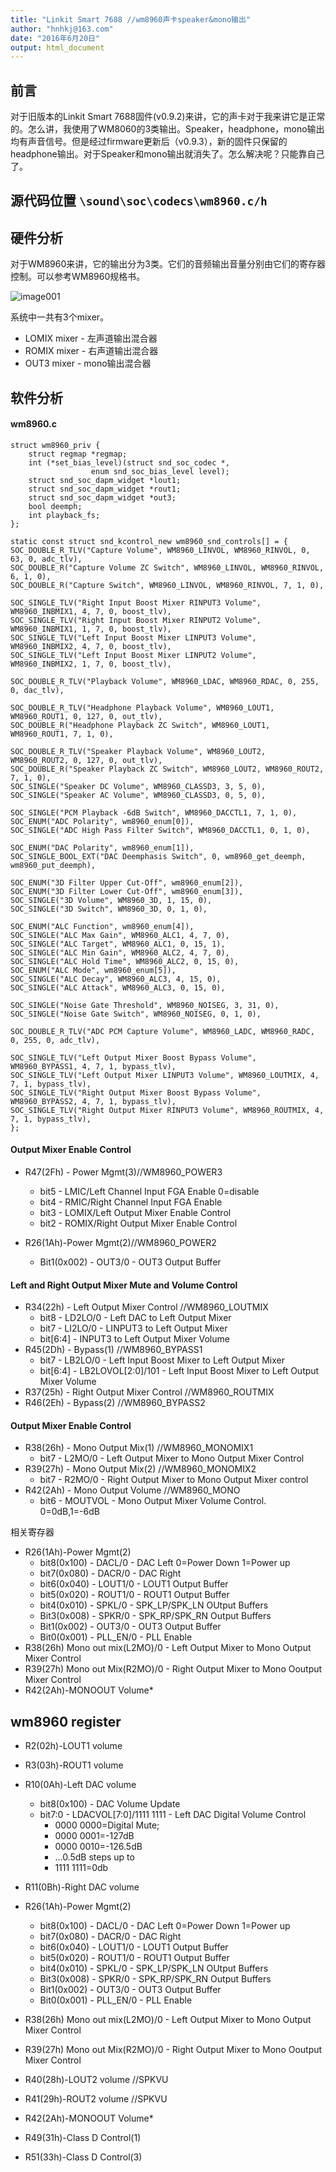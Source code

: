 ```yaml
---
title: "Linkit Smart 7688 //wm8960声卡speaker&mono输出"
author: "hnhkj@163.com"
date: "2016年6月20日"
output: html_document
---
```



## 前言

对于旧版本的Linkit Smart 7688固件(v0.9.2)来讲，它的声卡对于我来讲它是正常的。怎么讲，我使用了WM8060的3类输出。Speaker，headphone，mono输出均有声音信号。但是经过firmware更新后（v0.9.3），新的固件只保留的headphone输出。对于Speaker和mono输出就消失了。怎么解决呢？只能靠自己了。

## 源代码位置 `\sound\soc\codecs\wm8960.c/h`

## 硬件分析

对于WM8960来讲，它的输出分为3类。它们的音频输出音量分别由它们的寄存器控制。可以参考WM8960规格书。

![image001](img/image001.jpg)

系统中一共有3个mixer。
* LOMIX mixer - 左声道输出混合器
* ROMIX mixer - 右声道输出混合器
* OUT3 mixer - mono输出混合器

## 软件分析

#### wm8960.c

```
struct wm8960_priv {
	struct regmap *regmap;
	int (*set_bias_level)(struct snd_soc_codec *,
			      enum snd_soc_bias_level level);
	struct snd_soc_dapm_widget *lout1;
	struct snd_soc_dapm_widget *rout1;
	struct snd_soc_dapm_widget *out3;
	bool deemph;
	int playback_fs;
};
```

```
static const struct snd_kcontrol_new wm8960_snd_controls[] = {
SOC_DOUBLE_R_TLV("Capture Volume", WM8960_LINVOL, WM8960_RINVOL, 0, 63, 0, adc_tlv),
SOC_DOUBLE_R("Capture Volume ZC Switch", WM8960_LINVOL, WM8960_RINVOL, 6, 1, 0),
SOC_DOUBLE_R("Capture Switch", WM8960_LINVOL, WM8960_RINVOL, 7, 1, 0),

SOC_SINGLE_TLV("Right Input Boost Mixer RINPUT3 Volume", WM8960_INBMIX1, 4, 7, 0, boost_tlv),
SOC_SINGLE_TLV("Right Input Boost Mixer RINPUT2 Volume", WM8960_INBMIX1, 1, 7, 0, boost_tlv),
SOC_SINGLE_TLV("Left Input Boost Mixer LINPUT3 Volume", WM8960_INBMIX2, 4, 7, 0, boost_tlv),
SOC_SINGLE_TLV("Left Input Boost Mixer LINPUT2 Volume", WM8960_INBMIX2, 1, 7, 0, boost_tlv),

SOC_DOUBLE_R_TLV("Playback Volume", WM8960_LDAC, WM8960_RDAC, 0, 255, 0, dac_tlv),

SOC_DOUBLE_R_TLV("Headphone Playback Volume", WM8960_LOUT1, WM8960_ROUT1, 0, 127, 0, out_tlv),
SOC_DOUBLE_R("Headphone Playback ZC Switch", WM8960_LOUT1, WM8960_ROUT1, 7, 1, 0),

SOC_DOUBLE_R_TLV("Speaker Playback Volume", WM8960_LOUT2, WM8960_ROUT2, 0, 127, 0, out_tlv),
SOC_DOUBLE_R("Speaker Playback ZC Switch", WM8960_LOUT2, WM8960_ROUT2, 7, 1, 0),
SOC_SINGLE("Speaker DC Volume", WM8960_CLASSD3, 3, 5, 0),
SOC_SINGLE("Speaker AC Volume", WM8960_CLASSD3, 0, 5, 0),

SOC_SINGLE("PCM Playback -6dB Switch", WM8960_DACCTL1, 7, 1, 0),
SOC_ENUM("ADC Polarity", wm8960_enum[0]),
SOC_SINGLE("ADC High Pass Filter Switch", WM8960_DACCTL1, 0, 1, 0),

SOC_ENUM("DAC Polarity", wm8960_enum[1]),
SOC_SINGLE_BOOL_EXT("DAC Deemphasis Switch", 0, wm8960_get_deemph, wm8960_put_deemph),

SOC_ENUM("3D Filter Upper Cut-Off", wm8960_enum[2]),
SOC_ENUM("3D Filter Lower Cut-Off", wm8960_enum[3]),
SOC_SINGLE("3D Volume", WM8960_3D, 1, 15, 0),
SOC_SINGLE("3D Switch", WM8960_3D, 0, 1, 0),

SOC_ENUM("ALC Function", wm8960_enum[4]),
SOC_SINGLE("ALC Max Gain", WM8960_ALC1, 4, 7, 0),
SOC_SINGLE("ALC Target", WM8960_ALC1, 0, 15, 1),
SOC_SINGLE("ALC Min Gain", WM8960_ALC2, 4, 7, 0),
SOC_SINGLE("ALC Hold Time", WM8960_ALC2, 0, 15, 0),
SOC_ENUM("ALC Mode", wm8960_enum[5]),
SOC_SINGLE("ALC Decay", WM8960_ALC3, 4, 15, 0),
SOC_SINGLE("ALC Attack", WM8960_ALC3, 0, 15, 0),

SOC_SINGLE("Noise Gate Threshold", WM8960_NOISEG, 3, 31, 0),
SOC_SINGLE("Noise Gate Switch", WM8960_NOISEG, 0, 1, 0),

SOC_DOUBLE_R_TLV("ADC PCM Capture Volume", WM8960_LADC, WM8960_RADC, 0, 255, 0, adc_tlv),

SOC_SINGLE_TLV("Left Output Mixer Boost Bypass Volume", WM8960_BYPASS1, 4, 7, 1, bypass_tlv),
SOC_SINGLE_TLV("Left Output Mixer LINPUT3 Volume", WM8960_LOUTMIX, 4, 7, 1, bypass_tlv),
SOC_SINGLE_TLV("Right Output Mixer Boost Bypass Volume", WM8960_BYPASS2, 4, 7, 1, bypass_tlv),
SOC_SINGLE_TLV("Right Output Mixer RINPUT3 Volume", WM8960_ROUTMIX, 4, 7, 1, bypass_tlv),
};
```
####

#### Output Mixer Enable Control
* R47(2Fh) - Power Mgmt(3)//WM8960_POWER3
    * bit5 - LMIC/Left Channel Input FGA Enable 0=disable
    * bit4 - RMIC/Right Channel Input FGA Enable
    * bit3 - LOMIX/Left Output Mixer Enable Control
    * bit2 - ROMIX/Right Output Mixer Enable Control

* R26(1Ah)-Power Mgmt(2)//WM8960_POWER2
    * Bit1(0x002) - OUT3/0 - OUT3 Output Buffer


#### Left and Right Output Mixer Mute and Volume Control

* R34(22h) - Left Output Mixer Control //WM8960_LOUTMIX
    * bit8 - LD2LO/0 - Left DAC to Left Output Mixer
    * bit7 - LI2LO/0 - LINPUT3 to Left Output Mixer
    * bit[6:4] - INPUT3 to Left Output Mixer Volume
* R45(2Dh) - Bypass(1) //WM8960_BYPASS1
    * bit7 - LB2LO/0 - Left Input Boost Mixer to Left Output Mixer
    * bit[6:4] - LB2LOVOL[2:0]/101 - Left Input Boost Mixer to Left Output Mixer Volume
* R37(25h) - Right Output Mixer Control //WM8960_ROUTMIX
* R46(2Eh) - Bypass(2) //WM8960_BYPASS2

#### Output Mixer Enable Control

* R38(26h) - Mono Output Mix(1) //WM8960_MONOMIX1
    * bit7 - L2MO/0 - Left Output Mixer to Mono Output Mixer Control
* R39(27h) - Mono Output Mix(2) //WM8960_MONOMIX2
    * bit7 - R2MO/0 - Right Output Mixer to Mono Output Mixer control
* R42(2Ah) - Mono Output Volume //WM8960_MONO
    * bit6 - MOUTVOL - Mono Output Mixer Volume Control. 0=0dB,1=-6dB

相关寄存器

* R26(1Ah)-Power Mgmt(2)
    * bit8(0x100) - DACL/0 - DAC Left 0=Power Down 1=Power up
    * bit7(0x080) - DACR/0 - DAC Right
    * bit6(0x040) - LOUT1/0 - LOUT1 Output Buffer
    * bit5(0x020) - ROUT1/0 - ROUT1 Output Buffer
    * bit4(0x010) - SPKL/0 - SPK_LP/SPK_LN OUtput Buffers
    * Bit3(0x008) - SPKR/0 - SPK_RP/SPK_RN Output Buffers
    * Bit1(0x002) - OUT3/0 - OUT3 Output Buffer
    * Bit0(0x001) - PLL_EN/0 - PLL Enable
* R38(26h) Mono out mix(L2MO)/0 - Left Output Mixer to Mono Output Mixer Control
* R39(27h) Mono out Mix(R2MO)/0 - Right Output Mixer to Mono Ooutput Mixer Control
* R42(2Ah)-MONOOUT Volume*

## wm8960 register

* R2(02h)-LOUT1 volume
* R3(03h)-ROUT1 volume
* R10(0Ah)-Left DAC volume
    * bit8(0x100) - DAC Volume Update
    * bit7:0 - LDACVOL[7:0]/1111 1111 - Left DAC Digital Volume Control
        * 0000 0000=Digital Mute;
        * 0000 0001=-127dB
        * 0000 0010=-126.5dB
        * ...0.5dB steps up to
        * 1111 1111=0db
* R11(0Bh)-Right DAC volume
* R26(1Ah)-Power Mgmt(2)
    * bit8(0x100) - DACL/0 - DAC Left 0=Power Down 1=Power up
    * bit7(0x080) - DACR/0 - DAC Right
    * bit6(0x040) - LOUT1/0 - LOUT1 Output Buffer
    * bit5(0x020) - ROUT1/0 - ROUT1 Output Buffer
    * bit4(0x010) - SPKL/0 - SPK_LP/SPK_LN OUtput Buffers
    * Bit3(0x008) - SPKR/0 - SPK_RP/SPK_RN Output Buffers
    * Bit1(0x002) - OUT3/0 - OUT3 Output Buffer
    * Bit0(0x001) - PLL_EN/0 - PLL Enable

* R38(26h) Mono out mix(L2MO)/0 - Left Output Mixer to Mono Output Mixer Control
* R39(27h) Mono out Mix(R2MO)/0 - Right Output Mixer to Mono Ooutput Mixer Control
* R40(28h)-LOUT2 volume //SPKVU
* R41(29h)-ROUT2 volume //SPKVU
* R42(2Ah)-MONOOUT Volume*
* R49(31h)-Class D Control(1)
* R51(33h)-Class D Control(3)
